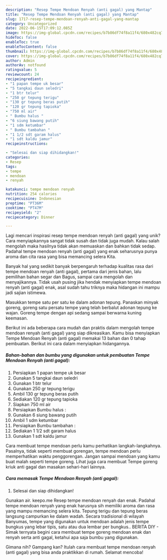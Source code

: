 ```yaml
---
description: "Resep Tempe Mendoan Renyah (anti gagal) yang Mantap"
title: "Resep Tempe Mendoan Renyah (anti gagal) yang Mantap"
slug: 1717-resep-tempe-mendoan-renyah-anti-gagal-yang-mantap
category: Uncategorized
date: 2022-06-15T17:09:12.085Z
image: https://img-global.cpcdn.com/recipes/b7b86df74f8a11f4/680x482cq70/tempe-mendoan-renyah-anti-gagal-foto-resep-utama.jpg
hideToc: false
enableToc: true
enableTocContent: false
thumbnail: https://img-global.cpcdn.com/recipes/b7b86df74f8a11f4/680x482cq70/tempe-mendoan-renyah-anti-gagal-foto-resep-utama.jpg
cover: https://img-global.cpcdn.com/recipes/b7b86df74f8a11f4/680x482cq70/tempe-mendoan-renyah-anti-gagal-foto-resep-utama.jpg
author: Admin
authorAv: notfound
ratingvalue: 5
reviewcount: 24
recipeingredient:
- "1 papan tempe uk besar"
- "5 tangkai daun seledri"
- "1 btr telur"
- "250 gr tepung terigu"
- "130 gr tepung beras putih"
- "120 gr tepung tapioka"
- "750 ml air"
- " Bumbu halus "
- "6 siung bawang putih"
- "1 sdm ketumbar"
- " Bumbu tambahan "
- "1 1/2 sdt garam halus"
- "1 sdt kaldu jamur"
recipeinstructions:

- "Selesai dan siap dihidangkan!"
categories:
- Resep
tags:
- tempe
- mendoan
- renyah

katakunci: tempe mendoan renyah 
nutrition: 254 calories
recipecuisine: Indonesian
preptime: "PT36M"
cooktime: "PT47M"
recipeyield: "2"
recipecategory: Dinner

---
```





Lagi mencari inspirasi resep tempe mendoan renyah (anti gagal) yang unik? Cara menyiapkannya sangat tidak susah dan tidak juga mudah. Kalau salah mengolah maka hasilnya tidak akan memuaskan dan bahkan tidak sedap. Padahal tempe mendoan renyah (anti gagal) yang enak seharusnya punya aroma dan cita rasa yang bisa memancing selera Kita.





Banyak hal yang sedikit banyak berpengaruh terhadap kualitas rasa dari tempe mendoan renyah (anti gagal), pertama dari jenis bahan, lalu pemilihan bahan segar dan Bagus, sampai cara mengolah dan menyajikannya. Tidak usah pusing jika hendak menyiapkan tempe mendoan renyah (anti gagal) enak,      asal sudah tahu triknya maka hidangan ini mampu jadi sajian istimewa.














Masukkan tempe satu per satu ke dalam adonan tepung. Panaskan minyak goreng, goreng satu persatu tempe yang telah berbalut adonan tepung ke wajan. Goreng tempe dengan api sedang sampai berwarna kuning keemasan.






Berikut ini ada beberapa cara mudah dan praktis dalam mengolah tempe mendoan renyah (anti gagal) yang siap dikreasikan. Kamu bisa menyiapkan Tempe Mendoan Renyah (anti gagal) memakai 13 bahan dan 0 tahap pembuatan. Berikut ini cara dalam menyiapkan hidangannya.

<!--inarticleads1-->

##### Bahan-bahan dan bumbu yang digunakan untuk pembuatan Tempe Mendoan Renyah (anti gagal):

1. Persiapkan 1 papan tempe uk besar
1. Gunakan 5 tangkai daun seledri
1. Gunakan 1 btr telur
1. Gunakan 250 gr tepung terigu
1. Ambil 130 gr tepung beras putih
1. Sediakan 120 gr tepung tapioka
1. Siapkan 750 ml air
1. Persiapkan  Bumbu halus :
1. Gunakan 6 siung bawang putih
1. Ambil 1 sdm ketumbar
1. Persiapkan  Bumbu tambahan :
1. Sediakan 1 1/2 sdt garam halus
1. Gunakan 1 sdt kaldu jamur


Cara membuat tempe mendoan perlu kamu perhatikan langkah-langkahnya. Pasalnya, tidak seperti membuat gorengan, tempe mendoan perlu memperhatikan waktu penggorengan. Jangan sampai mendoan yang kamu buat malah seperti tempe goreng. Lihat juga cara membuat Tempe goreng kriuk anti gagal dan masakan sehari-hari lainnya. 

<!--inarticleads2-->

##### Cara memasak Tempe Mendoan Renyah (anti gagal):


1. Selesai dan siap dihidangkan!

Gunakan air. keepo.me Resep tempe mendoan renyah dan enak. Padahal tempe mendoan renyah yang enak harusnya sih memiliki aroma dan rasa yang mampu memancing selera kita. Tepung terigu dan tepung beras langsung campurkan ke dalam wadah. Secara tradisional di wilayah Banyumas, tempe yang digunakan untuk mendoan adalah jenis tempe bungkus yang lebar tipis, satu atau dua lembar per bungkus.. BERITA DIY - Simak ternyata begini cara membuat tempe goreng mendoan enak dan renyah serta anti gagal, ketahui apa saja bumbu yang digunakan. 

Gimana nih? Gampang kan? Itulah cara membuat tempe mendoan renyah (anti gagal) yang bisa anda praktikkan di rumah. Selamat mencoba!
